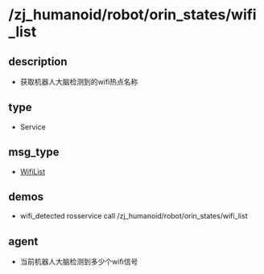 # /zj_humanoid/robot/orin_states/wifi_list

## description
- 获取机器人大脑检测到的wifi热点名称

## type
- Service

## msg_type
- [WifiList](../../../../../zj_humanoid_types.md#WifiList)

## demos
- wifi_detected
rosservice call /zj_humanoid/robot/orin_states/wifi_list 
## agent
- 当前机器人大脑检测到多少个wifi信号

